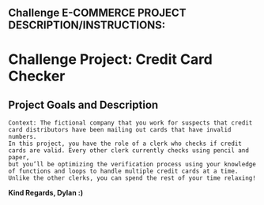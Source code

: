 ## Challenge E-COMMERCE PROJECT DESCRIPTION/INSTRUCTIONS:

  # Challenge Project: Credit Card Checker
  
  ## Project Goals and Description
    Context: The fictional company that you work for suspects that credit card distributors have been mailing out cards that have invalid numbers. 
    In this project, you have the role of a clerk who checks if credit cards are valid. Every other clerk currently checks using pencil and paper, 
    but you’ll be optimizing the verification process using your knowledge of functions and loops to handle multiple credit cards at a time. 
    Unlike the other clerks, you can spend the rest of your time relaxing!

**Kind Regards, Dylan :)**
